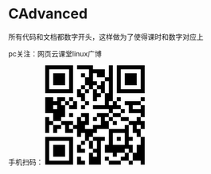 # CAdvanced
所有代码和文档都数字开头，这样做为了使得课时和数字对应上

pc关注：网页云课堂linux广博

手机扫码：
![image](https://github.com/linuxguangbo/source/blob/master/linuxguangbo1.png)
